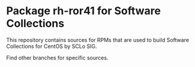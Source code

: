 # Package rh-ror41 for Software Collections

This repository contains sources for RPMs that are used
to build Software Collections for CentOS by SCLo SIG.

Find other branches for specific sources.
